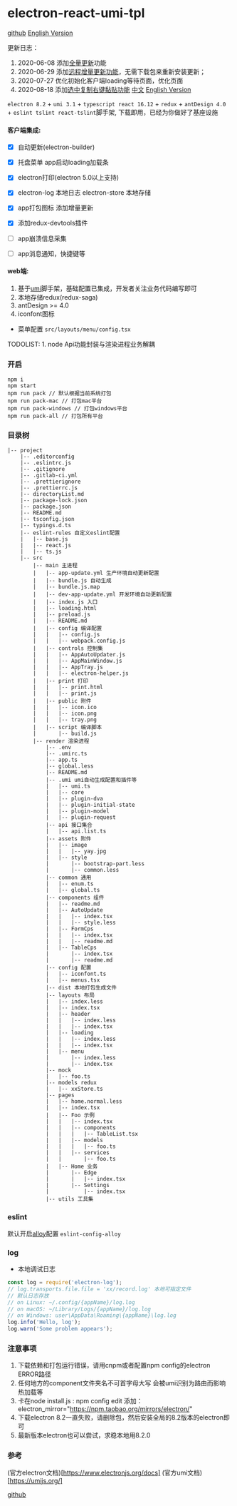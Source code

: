 # electron-react-umi-tpl

[github](https://github.com/qld-cf/electron-react-tpl)
[English Version](https://github.com/qld-cf/electron-react-tpl/blob/master/README_EN.md)


更新日志：

1. 2020-06-08 添加[全量更新](https://segmentfault.com/a/1190000016674982)功能
2. 2020-06-29 添加[远程增量更新功能](https://github.com/qld-cf/electron-react-tpl/blob/master/docs/PART_UPDATE.md)，无需下载包来重新安装更新；
3. 2020-07-27 优化初始化客户端loading等待页面，优化页面
4. 2020-08-18 添加[选中复制右键黏贴功能](https://github.com/qld-cf/electron-react-tpl/blob/master/docs/Copy.md)
[中文](https://github.com/qld-cf/electron-react-tpl/blob/master/docs/CHANGE_LOG.md)
[English Version](https://github.com/qld-cf/electron-react-tpl/blob/master/docs/CHANGE_LOG_EN.md)



`electron 8.2` + `umi 3.1` + `typescript react 16.12` + `redux` + `antDesign 4.0` + `eslint tslint react-tslint`脚手架, 下载即用，已经为你做好了基座设施

#### 客户端集成:
- [x] 自动更新(electron-builder)
- [x] 托盘菜单 app启动loading加载条
- [x] electron打印(electron 5.0以上支持)
- [x] electron-log 本地日志  electron-store 本地存储
- [x] app打包图标 添加增量更新
- [x] 添加redux-devtools插件
- [ ] app崩溃信息采集
- [ ] app消息通知，快捷键等


#### web端:
1. 基于[umi](https://umijs.org/zh-CN)脚手架，基础配置已集成，开发者关注业务代码编写即可
2. 本地存储redux(redux-saga)
3. antDesign >= 4.0
4. iconfont图标

- 菜单配置 `src/layouts/menu/config.tsx`


TODOLIST:  1. node Api功能封装与渲染进程业务解耦


### 开启

```
npm i
npm start
npm run pack // 默认根据当前系统打包
npm run pack-mac // 打包mac平台
npm run pack-windows // 打包windows平台
npm run pack-all // 打包所有平台
```


### 目录树
```
|-- project
    |-- .editorconfig
    |-- .eslintrc.js
    |-- .gitignore
    |-- .gitlab-ci.yml
    |-- .prettierignore
    |-- .prettierrc.js
    |-- directoryList.md
    |-- package-lock.json
    |-- package.json
    |-- README.md
    |-- tsconfig.json
    |-- typings.d.ts
    |-- eslint-rules 自定义eslint配置
    |   |-- base.js
    |   |-- react.js
    |   |-- ts.js
    |-- src
        |-- main 主进程
        |   |-- app-update.yml 生产环境自动更新配置
        |   |-- bundle.js 自动生成
        |   |-- bundle.js.map
        |   |-- dev-app-update.yml 开发环境自动更新配置
        |   |-- index.js 入口
        |   |-- loading.html
        |   |-- preload.js
        |   |-- README.md
        |   |-- config 编译配置
        |   |   |-- config.js
        |   |   |-- webpack.config.js
        |   |-- controls 控制集
        |   |   |-- AppAutoUpdater.js
        |   |   |-- AppMainWindow.js
        |   |   |-- AppTray.js
        |   |   |-- electron-helper.js
        |   |-- print 打印
        |   |   |-- print.html
        |   |   |-- print.js
        |   |-- public 附件
        |   |   |-- icon.ico
        |   |   |-- icon.png
        |   |   |-- tray.png
        |   |-- script 编译脚本
        |       |-- build.js
        |-- render 渲染进程
            |-- .env
            |-- .umirc.ts
            |-- app.ts
            |-- global.less
            |-- README.md
            |-- .umi umi自动生成配置和插件等
            |   |-- umi.ts
            |   |-- core
            |   |-- plugin-dva
            |   |-- plugin-initial-state
            |   |-- plugin-model
            |   |-- plugin-request
            |-- api 接口集合
            |   |-- api.list.ts
            |-- assets 附件
            |   |-- image
            |   |   |-- yay.jpg
            |   |-- style
            |       |-- bootstrap-part.less
            |       |-- common.less
            |-- common 通用
            |   |-- enum.ts
            |   |-- global.ts
            |-- components 组件
            |   |-- readme.md
            |   |-- AutoUpdate
            |   |   |-- index.tsx
            |   |   |-- style.less
            |   |-- FormCps
            |   |   |-- index.tsx
            |   |   |-- readme.md
            |   |-- TableCps
            |       |-- index.tsx
            |       |-- readme.md
            |-- config 配置
            |   |-- iconfont.ts
            |   |-- menus.tsx
            |-- dist 本地打包生成文件
            |-- layouts 布局
            |   |-- index.less
            |   |-- index.tsx
            |   |-- header
            |   |   |-- index.less
            |   |   |-- index.tsx
            |   |-- loading
            |   |   |-- index.less
            |   |   |-- index.tsx
            |   |-- menu
            |       |-- index.less
            |       |-- index.tsx
            |-- mock
            |   |-- foo.ts
            |-- models redux
            |   |-- xxStore.ts
            |-- pages
            |   |-- home.normal.less
            |   |-- index.tsx
            |   |-- Foo 示例
            |   |   |-- index.tsx
            |   |   |-- components
            |   |   |   |-- TableList.tsx
            |   |   |-- models
            |   |   |   |-- foo.ts
            |   |   |-- services
            |   |       |-- foo.ts
            |   |-- Home 业务
            |       |-- Edge
            |       |   |-- index.tsx
            |       |-- Settings
            |           |-- index.tsx
            |-- utils 工具集

```

### eslint
默认开启[alloy](https://github.com/AlloyTeam/eslint-config-alloy)配置
`eslint-config-alloy`



### log

- 本地调试日志

```js
const log = require('electron-log');
// log.transports.file.file = 'xx/record.log' 本地可指定文件
// 默认日志存放
// on Linux: ~/.config/{appName}/log.log
// on macOS: ~/Library/Logs/{appName}/log.log
// on Windows: user\AppData\Roaming\{appName}\log.log
log.info('Hello, log');
log.warn('Some problem appears');
```

### 注意事项

1. 下载依赖和打包运行错误，请用cnpm或者配置npm config的electron ERROR路径
2. 任何地方的component文件夹名不可首字母大写 会被umi识别为路由而影响热加载等
3. 卡在node install.js : npm config edit 添加：electron_mirror="https://npm.taobao.org/mirrors/electron/"
4. 下载electron 8.2一直失败，请删除包，然后安装全局的8.2版本的electron即可
5. 最新版本electron也可以尝试，求稳本地用8.2.0

### 参考

(官方electron文档)[https://www.electronjs.org/docs]
(官方umi文档)[https://umijs.org/]

[github](https://github.com/qld-cf/electron-react-tpl)
